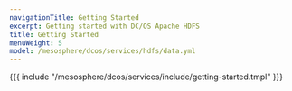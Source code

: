 ```yaml
---
navigationTitle: Getting Started 
excerpt: Getting started with DC/OS Apache HDFS
title: Getting Started 
menuWeight: 5
model: /mesosphere/dcos/services/hdfs/data.yml
---
```


{{{ include "/mesosphere/dcos/services/include/getting-started.tmpl" }}}
